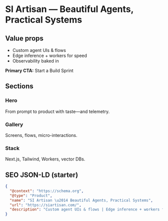 # SI Artisan — Beautiful Agents, Practical Systems
## Value props
- Custom agent UIs & flows
- Edge inference + workers for speed
- Observability baked in

**Primary CTA:** Start a Build Sprint

## Sections
### Hero
From prompt to product with taste—and telemetry.

### Gallery
Screens, flows, micro-interactions.

### Stack
Next.js, Tailwind, Workers, vector DBs.

## SEO JSON-LD (starter)
```json
{
  "@context": "https://schema.org",
  "@type": "Product",
  "name": "SI Artisan \u2014 Beautiful Agents, Practical Systems",
  "url": "https://siartisan.com/",
  "description": "Custom agent UIs & flows | Edge inference + workers for speed | Observability baked in"
}
```

